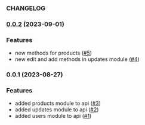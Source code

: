 ### CHANGELOG

### [0.0.2](https://github.com/Johngtka/bakery_api/compare/v0.0.1...v0.0.2) (2023-09-01)

### Features

-   new methods for products ([#5](https://github.com/Johngtka/bakery_api/pull/5))
-   new edit and add methods in updates module ([#4](https://github.com/Johngtka/bakery_api/pull/4))

### 0.0.1 (2023-08-27)

### Features

-   added products module to api ([#3](https://github.com/Johngtka/bakery_api/pull/3))
-   added updates module to api ([#2](https://github.com/Johngtka/bakery_api/pull/2))
-   added users module to api ([#1](https://github.com/Johngtka/bakery_api/pull/1))
